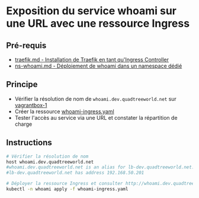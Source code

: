 # Exposition du service whoami sur une URL avec une ressource Ingress

## Pré-requis

* [traefik.md - Installation de Traefik en tant qu'Ingress Controller](traefik.md)
* [ns-whoami.md - Déploiement de whoami dans un namespace dédié](ns-whoami.md)

## Principe

* Vérifier la résolution de nom de `whoami.dev.quadtreeworld.net` sur [vagrantbox-1](https://github.com/mborne/vagrantbox#vagrantbox)
* Créer la ressource [whoami-ingress.yaml](whoami-ingress.yaml)
* Tester l'accès au service via une URL et constater la répartition de charge

## Instructions

```bash
# Vérifier la résolution de nom
host whoami.dev.quadtreeworld.net
#whoami.dev.quadtreeworld.net is an alias for lb-dev.quadtreeworld.net.
#lb-dev.quadtreeworld.net has address 192.168.50.201

# Déployer la ressource Ingress et consulter http://whoami.dev.quadtreeworld.net
kubectl -n whoami apply -f whoami-ingress.yaml
```
